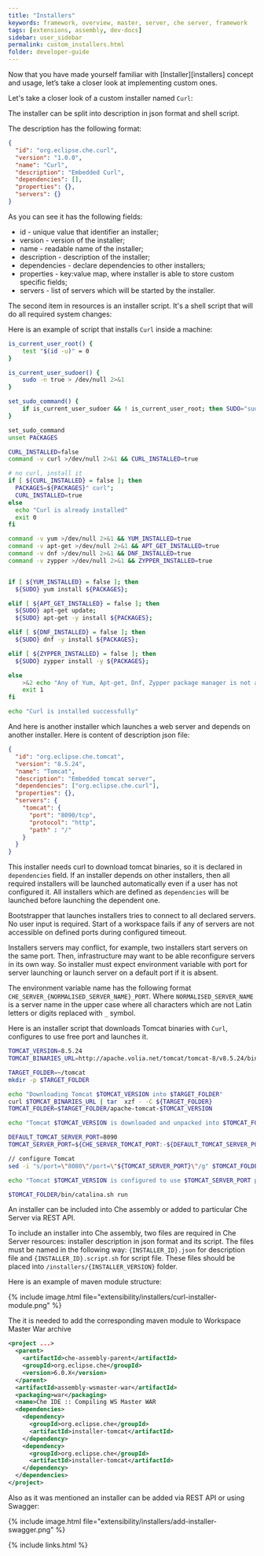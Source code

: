 ```yaml
---
title: "Installers"
keywords: framework, overview, master, server, che server, framework
tags: [extensions, assembly, dev-docs]
sidebar: user_sidebar
permalink: custom_installers.html
folder: developer-guide
---
```


Now that you have made yourself familiar with [Installer][installers] concept and usage, let’s take a closer look at implementing custom ones.

Let's take a closer look of a custom installer named `Curl`:

The installer can be split into description in json format and shell script.

The description has the following format:

```json
{
  "id": "org.eclipse.che.curl",
  "version": "1.0.0",
  "name": "Curl",
  "description": "Embedded Curl",
  "dependencies": [],
  "properties": {},
  "servers": {}
}
```
As you can see it has the following fields:

- id - unique value that identifier an installer;
- version - version of the installer;
- name - readable name of the installer;
- description - description of the installer;
- dependencies - declare dependencies to other installers;
- properties - key:value map, where installer is able to store custom specific fields;
- servers - list of servers which will be started by the installer.

The second item in resources is an installer script. It's a shell script that will do all required system changes:

Here is an example of script that installs `Curl` inside a machine:

```bash
is_current_user_root() {
    test "$(id -u)" = 0
}

is_current_user_sudoer() {
    sudo -n true > /dev/null 2>&1
}

set_sudo_command() {
    if is_current_user_sudoer && ! is_current_user_root; then SUDO="sudo -E"; else unset SUDO; fi
}

set_sudo_command
unset PACKAGES

CURL_INSTALLED=false
command -v curl >/dev/null 2>&1 && CURL_INSTALLED=true

# no curl, install it
if [ ${CURL_INSTALLED} = false ]; then
  PACKAGES=${PACKAGES}" curl";
  CURL_INSTALLED=true
else
  echo "Curl is already installed"
  exit 0
fi

command -v yum >/dev/null 2>&1 && YUM_INSTALLED=true
command -v apt-get >/dev/null 2>&1 && APT_GET_INSTALLED=true
command -v dnf >/dev/null 2>&1 && DNF_INSTALLED=true
command -v zypper >/dev/null 2>&1 && ZYPPER_INSTALLED=true


if [ ${YUM_INSTALLED} = false ]; then
  ${SUDO} yum install ${PACKAGES};

elif [ ${APT_GET_INSTALLED} = false ]; then
  ${SUDO} apt-get update;
  ${SUDO} apt-get -y install ${PACKAGES};

elif [ ${DNF_INSTALLED} = false ]; then
  ${SUDO} dnf -y install ${PACKAGES};

elif [ ${ZYPPER_INSTALLED} = false ]; then
  ${SUDO} zypper install -y ${PACKAGES};

else
    >&2 echo "Any of Yum, Apt-get, Dnf, Zypper package manager is not available"
    exit 1
fi

echo "Curl is installed successfully"
```

And here is another installer which launches a web server and depends on another installer.
Here is content of description json file:
```json
{
  "id": "org.eclipse.che.tomcat",
  "version": "8.5.24",
  "name": "Tomcat",
  "description": "Embedded tomcat server",
  "dependencies": ["org.eclipse.che.curl"],
  "properties": {},
  "servers": {
    "tomcat": {
      "port": "8090/tcp",
      "protocol": "http",
      "path" : "/"
    }
  }
}
```

This installer needs curl to download tomcat binaries, so it is declared in `dependencies` field.
If an installer depends on other installers, then all required installers will be launched automatically even if a user has not configured it.
All installers which are defined as `dependencies` will be launched before launching the dependent one.

Bootstrapper that launches installers tries to connect to all declared servers. No user input is required. Start of a workspace fails if any of servers are not accessible on defined ports during configured timeout.

Installers servers may conflict, for example, two installers start servers on the same port.
Then, infrastructure may want to be able reconfigure servers in its own way.
So installer must expect environment variable with port for server launching or launch server on a default port if it is absent.

The environment variable name has the following format `CHE_SERVER_{NORMALISED_SERVER_NAME}_PORT`.
Where `NORMALISED_SERVER_NAME` is a server name in the upper case where all characters which are not Latin letters or digits replaced with `_` symbol.

Here is an installer script that downloads Tomcat binaries with `Curl`, configures to use free port and launches it.

```bash
TOMCAT_VERSION=8.5.24
TOMCAT_BINARIES_URL=http://apache.volia.net/tomcat/tomcat-8/v8.5.24/bin/apache-tomcat-$TOMCAT_VERSION.tar.gz

TARGET_FOLDER=~/tomcat
mkdir -p $TARGET_FOLDER

echo "Downloading Tomcat $TOMCAT_VERSION into $TARGET_FOLDER"
curl $TOMCAT_BINARIES_URL | tar  xzf - -C ${TARGET_FOLDER}
TOMCAT_FOLDER=$TARGET_FOLDER/apache-tomcat-$TOMCAT_VERSION

echo "Tomcat $TOMCAT_VERSION is downloaded and unpacked into $TOMCAT_FOLDER"

DEFAULT_TOMCAT_SERVER_PORT=8090
TOMCAT_SERVER_PORT=${CHE_SERVER_TOMCAT_PORT:-${DEFAULT_TOMCAT_SERVER_PORT}}

// configure Tomcat
sed -i "s/port=\"8080\"/port=\"${TOMCAT_SERVER_PORT}\"/g" $TOMCAT_FOLDER/conf/server.xml

echo "Tomcat $TOMCAT_VERSION is configured to use $TOMCAT_SERVER_PORT port"

$TOMCAT_FOLDER/bin/catalina.sh run
```

An installer can be included into Che assembly or added to particular Che Server via REST API.

To include an installer into Che assembly, two files are required in Che Server resources: installer description in json format and its script.
The files must be named in the following way: `{INSTALLER_ID}.json` for description file and `{INSTALLER_ID}.script.sh` for script file.
These files should be placed into `/installers/{INSTALLER_VERSION}` folder.

Here is an example of maven module structure:

{% include image.html file="extensibility/installers/curl-installer-module.png" %}

The it is needed to add the corresponding maven module to Workspace Master War archive
```xml
<project ...>
  <parent>
    <artifactId>che-assembly-parent</artifactId>
    <groupId>org.eclipse.che</groupId>
    <version>6.0.X</version>
  </parent>
  <artifactId>assembly-wsmaster-war</artifactId>
  <packaging>war</packaging>
  <name>Che IDE :: Compiling WS Master WAR
  <dependencies>
    <dependency>
      <groupId>org.eclipse.che</groupId>
      <artifactId>installer-tomcat</artifactId>
    </dependency>
    <dependency>
      <groupId>org.eclipse.che</groupId>
      <artifactId>installer-tomcat</artifactId>
    </dependency>
  </dependencies>
</project>
```

Also as it was mentioned an installer can be added via REST API or using Swagger:

{% include image.html file="extensibility/installers/add-installer-swagger.png" %}

{% include links.html %}
